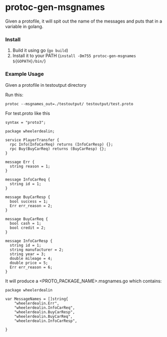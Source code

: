 # protoc-gen-msgnames

Given a protofile, it will spit out the name of the messages
and puts that in a variable in golang.

### Install

1. Build it using go (`go build`)
2. Install it to your PATH (`install -Dm755 protoc-gen-msgnames ${GOPATH}/bin/`)

### Example Usage

Given a protofile in testoutput directory

Run this:

```
protoc --msgnames_out=./testoutput/ testoutput/test.proto
```

For test.proto like this
```
syntax = "proto3";

package wheelerdealin;

service PlayerTransfer {
  rpc Info(InfoCarReq) returns (InfoCarResp) {};
  rpc Buy(BuyCarReq) returns (BuyCarResp) {};
}

message Err {
  string reason = 1;
}

message InfoCarReq {
  string id = 1;
}

message BuyCarResp {
  bool success = 1;
  Err err_reason = 2;
}

message BuyCarReq {
  bool cash = 1;
  bool credit = 2;
}

message InfoCarResp {
  string id = 1;
  string manufacturer = 2;
  string year = 3;
  double mileage = 4;
  double price = 5;
  Err err_reason = 6;
}
```

It will produce a <PROTO_PACKAGE_NAME>.msgnames.go
which contains:

```
package wheelerdealin

var MessageNames = []string{
	"wheelerdealin.Err",
	"wheelerdealin.InfoCarReq",
	"wheelerdealin.BuyCarResp",
	"wheelerdealin.BuyCarReq",
	"wheelerdealin.InfoCarResp",
	
}
```

